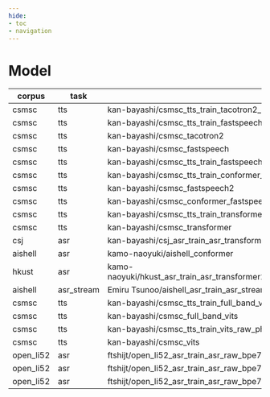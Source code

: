 ```yaml
---
hide:
- toc
- navigation
---
```

# Model
|corpus|task|name|url|fs|lang|gender|pytorch|espnet|commit|valid|
|-------|-------|-------|-------|-------|-------|-------|-------|-------|-------|-------|
|csmsc|tts|kan-bayashi/csmsc_tts_train_tacotron2_raw_phn_pypinyin_g2p_phone_train.loss.best|https://zenodo.org/record/3969118/files/tts_train_tacotron2_raw_phn_pypinyin_g2p_phone_train.loss.best.zip?download=1|24000|zh|female||||true|
|csmsc|tts|kan-bayashi/csmsc_tts_train_fastspeech_raw_phn_pypinyin_g2p_phone_train.loss.best|https://zenodo.org/record/3986227/files/tts_train_fastspeech_raw_phn_pypinyin_g2p_phone_train.loss.best.zip?download=1|24000|zh|female||||true|
|csmsc|tts|kan-bayashi/csmsc_tacotron2|https://zenodo.org/record/3969118/files/tts_train_tacotron2_raw_phn_pypinyin_g2p_phone_train.loss.best.zip?download=1|24000|zh|female||||true|
|csmsc|tts|kan-bayashi/csmsc_fastspeech|https://zenodo.org/record/3986227/files/tts_train_fastspeech_raw_phn_pypinyin_g2p_phone_train.loss.best.zip?download=1|24000|zh|female||||true|
|csmsc|tts|kan-bayashi/csmsc_tts_train_fastspeech2_raw_phn_pypinyin_g2p_phone_train.loss.ave|https://zenodo.org/record/4031953/files/tts_train_fastspeech2_raw_phn_pypinyin_g2p_phone_train.loss.ave.zip?download=1|24000|zh|female|1.6.0|0.9.3|f366560|true|
|csmsc|tts|kan-bayashi/csmsc_tts_train_conformer_fastspeech2_raw_phn_pypinyin_g2p_phone_train.loss.ave|https://zenodo.org/record/4031955/files/tts_train_conformer_fastspeech2_raw_phn_pypinyin_g2p_phone_train.loss.ave.zip?download=1|24000|zh|female|1.6.0|0.9.3|f366560|true|
|csmsc|tts|kan-bayashi/csmsc_fastspeech2|https://zenodo.org/record/4031953/files/tts_train_fastspeech2_raw_phn_pypinyin_g2p_phone_train.loss.ave.zip?download=1|24000|zh|female|1.6.0|0.9.3|f366560|true|
|csmsc|tts|kan-bayashi/csmsc_conformer_fastspeech2|https://zenodo.org/record/4031955/files/tts_train_conformer_fastspeech2_raw_phn_pypinyin_g2p_phone_train.loss.ave.zip?download=1|24000|zh|female|1.6.0|0.9.3|f366560|true|
|csmsc|tts|kan-bayashi/csmsc_tts_train_transformer_raw_phn_pypinyin_g2p_phone_train.loss.ave|https://zenodo.org/record/4034125/files/tts_train_transformer_raw_phn_pypinyin_g2p_phone_train.loss.ave.zip?download=1|24000|zh|female|1.5.1|0.9.3|67ca53d|true|
|csmsc|tts|kan-bayashi/csmsc_transformer|https://zenodo.org/record/4034125/files/tts_train_transformer_raw_phn_pypinyin_g2p_phone_train.loss.ave.zip?download=1|24000|zh|female|1.5.1|0.9.3|67ca53d|true|
|csj|asr|kan-bayashi/csj_asr_train_asr_transformer_raw_char_sp_valid.acc.ave|https://zenodo.org/record/4037458/files/asr_train_asr_transformer_raw_char_sp_valid.acc.ave.zip?download=1|16000|jp||1.5.1|0.9.3|67ca53d|true|
|aishell|asr|kamo-naoyuki/aishell_conformer|https://zenodo.org/record/4105763/files/asr_train_asr_conformer3_raw_char_batch_bins4000000_accum_grad4_sp_valid.acc.ave.zip?download=1|16000|zh||1.6.0|0.9.0|20b0c89|true|
|hkust|asr|kamo-naoyuki/hkust_asr_train_asr_transformer2_raw_zh_char_batch_bins20000000_ctc_confignore_nan_gradtrue_sp_valid.acc.ave|https://zenodo.org/record/4430974/files/asr_train_asr_transformer2_raw_zh_char_batch_bins20000000_ctc_confignore_nan_gradtrue_sp_valid.acc.ave.zip?download=1|16000|zh||1.4.0|0.9.6|db7dfea|true|
|aishell|asr_stream|Emiru Tsunoo/aishell_asr_train_asr_streaming_transformer_raw_zh_char_sp_valid.acc.ave|https://zenodo.org/record/4604023/files/asr_train_asr_streaming_transformer_raw_zh_char_sp_valid.acc.ave.zip?download=1|16000|zh||1.4.0|0.9.7||true|
|csmsc|tts|kan-bayashi/csmsc_tts_train_full_band_vits_raw_phn_pypinyin_g2p_phone_train.total_count.ave|https://zenodo.org/record/5521404/files/tts_train_full_band_vits_raw_phn_pypinyin_g2p_phone_train.total_count.ave.zip?download=1|44100|zh|female|1.7.1|0.10.3a1|dee654|true|
|csmsc|tts|kan-bayashi/csmsc_full_band_vits|https://zenodo.org/record/5521404/files/tts_train_full_band_vits_raw_phn_pypinyin_g2p_phone_train.total_count.ave.zip?download=1|44100|zh|female|1.7.1|0.10.3a1|dee654|true|
|csmsc|tts|kan-bayashi/csmsc_tts_train_vits_raw_phn_pypinyin_g2p_phone_train.total_count.ave|https://zenodo.org/record/5499120/files/tts_train_vits_raw_phn_pypinyin_g2p_phone_train.total_count.ave.zip?download=1|22050|zh|female|1.7.1|0.10.3a2|628b46|true|
|csmsc|tts|kan-bayashi/csmsc_vits|https://zenodo.org/record/5499120/files/tts_train_vits_raw_phn_pypinyin_g2p_phone_train.total_count.ave.zip?download=1|22050|zh|female|1.7.1|0.10.3a2|628b46|true|
|open_li52|asr|ftshijt/open_li52_asr_train_asr_raw_bpe7000_valid.acc.ave_10best|https://zenodo.org/record/4738407/files/asr_train_asr_raw_bpe7000_valid.acc.ave_10best.zip?download=1|16000|multilingual||1.7.1|0.9.7|59bc1f7|true|
|open_li52|asr|ftshijt/open_li52_asr_train_asr_raw_bpe7000_valid.acc.ave_10best|https://zenodo.org/record/4738407/files/asr_train_asr_raw_bpe7000_valid.acc.ave_10best.zip?download=1|16000|multilingual||1.7.1|0.9.7|59bc1f7|true|
|open_li52|asr|ftshijt/open_li52_asr_train_asr_raw_bpe7000_valid.acc.ave_10best|https://zenodo.org/record/4738407/files/asr_train_asr_raw_bpe7000_valid.acc.ave_10best.zip?download=1|16000|multilingual||1.7.1|0.9.7|59bc1f7|true|
